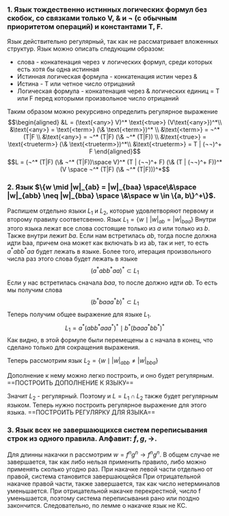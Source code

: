 ### 1. Язык тождественно истинных логических формул без скобок, со связками только V, & и ¬ (с обычным приоритетом операций) и константами Т, F.
Язык действительно регулярный, так как не рассматривает вложенных структур.
Язык можно описать следующим образом:
- слова - конкатенация через $\vee$ логических формул, среди которых есть хотя бы одна истинная
- Истинная логическая формула - конкатенация истин через &
- Истина - T или четное число отрицаний
- Логическая формула - конкатенация через & логических единиц = T или F перед которыми произвольное число отрицаний

Таким образом можно рекурсивно определить регулярное выражение
$$\begin{aligned}
&L = (\text{<any>} V)^* \text{<true>} (V\text{<any>})^*\\
&\text{<any>} = \text{<term>} (\& \text{<term>})^* \\
&\text{<term>} = ¬^* (T|F \\
&\text{<any>} = ¬^* (T|F) (\& ¬^* (T|F)) \\
&\text{<true>} = \text{<trueterm>} (\& \text{<trueterm>})^*\\
&\text{<trueterm>} = T | (¬¬)^+ F 
\end{aligned}$$
$$L = (¬^* (T|F) (\& ¬^* (T|F))\space  V)^*
(T | (¬¬)^+ F) (\& (T | (¬¬)^+ F))^* (V \space ¬^* (T|F) (\& ¬^* (T|F)))^*$$
### 2. Язык $\{w \mid |w|_{ab} = |w|_{baa} \space\&\space |w|_{abb} \neq |w|_{bba} \space \&\space w \in \{a, b\}^+\}$.
Распишем отдельно языки $L_1$ и $L_2$, которые удовлетворяют первому и второму правилу соответсвенно.
Язык $L_1 = \{w \mid |w|_{ab} = |w|_{baa}\}$
Внутри этого языка лежат все слова состоящие только из $a$ или только из $b$.
Также внутри лежит $ba$. 
Если нам встретилась $ab$, тогда после должна идти baa, причем она может как включать b из ab, так и нет, то есть $a^*abb^*aa$ будет лежать в языке. Более того, итерация произвольного числа раз этого слова будет лежать в языке 
$$(a^*abb^*aa)^* \subset L_1$$
Если у нас встретилась сначала $baa$, то после должно идти $ab$. То есть мы получим слова 
$$(b^*baaa^*b)^* \subset L_1$$
Теперь получим общее выражение для языке $L_1$.
$$L_1 = a^*(abb^*aaa^*)^* \mid b^* (baaa^*bb^*)^*$$
Как видно, в этой формуле были перемещены a с начала в конец, что сделано только для сокращения выражения.

Теперь рассмотрим язык $L_2 = \{w \mid |w|_{abb} \neq |w|_{bba}\}$

Дополнение к нему можно легко построить, и оно будет регулярным. 
==ПОСТРОИТЬ ДОПОЛНЕНИЕ К ЯЗЫКУ==

Значит $L_2$ - регулярный. Поэтому и $L = L_1 \cap L_2$ также будет регулярным языком.
Теперь нужно построить регулярное выражение для этого языка.
==ПОСТРОИТЬ РЕГУЛЯРКУ ДЛЯ ЯЗЫКА==


### 3. Язык всех не завершающихся систем переписывания строк из одного правила. Алфавит: ${f,g, \to}$.

Для длинны накачки n рассмотрим $w = f^ng^n \to f^ng^n$.
В общем случае не завершается, так как либо нельзя применить правило, либо можно применять сколько угодно раз.
При накачке левой части отдельно от правой, система становится завершающейся
При отрицательной накачке правой части, также завершается, так как число нетерминалов уменьшается.
При отрицательной накачке перекрестной, число f уменьшается, поэтому система переписывания рано или поздно закончится.
Следовательно, по лемме о накачке язык не КС.

